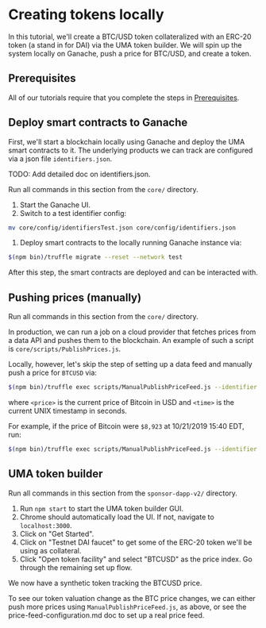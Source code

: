 # Creating tokens locally

In this tutorial, we'll create a BTC/USD token collateralized with an ERC-20 token (a stand in for DAI) via the
UMA token builder. We will spin up the system locally on Ganache, push a price for BTC/USD, and create a token.

## Prerequisites

All of our tutorials require that you complete the steps in [Prerequisites](./prerequisites.md).

## Deploy smart contracts to Ganache

First, we'll start a blockchain locally using Ganache and deploy the UMA smart contracts to it. The underlying products
we can track are configured via a json file `identifiers.json`.

TODO: Add detailed doc on identifiers.json.

Run all commands in this section from the `core/` directory.

1. Start the Ganache UI.
1. Switch to a test identifier config:
```bash
mv core/config/identifiersTest.json core/config/identifiers.json
```
1. Deploy smart contracts to the locally running Ganache instance via:
```bash
$(npm bin)/truffle migrate --reset --network test
```

After this step, the smart contracts are deployed and can be interacted with.

## Pushing prices (manually)

Run all commands in this section from the `core/` directory.

In production, we can run a job on a cloud provider that fetches prices from a data API and pushes them to the
blockchain. An example of such a script is `core/scripts/PublishPrices.js`.

Locally, however, let's skip the step of setting up a data feed and manually push a price for `BTCUSD` via:

```bash
$(npm bin)/truffle exec scripts/ManualPublishPriceFeed.js --identifier BTCUSD --price <price> --time <time>
```

where `<price>` is the current price of Bitcoin in USD and `<time>` is the current UNIX timestamp in seconds.

For example, if the price of Bitcoin were `$8,923` at 10/21/2019 15:40 EDT, run:
```bash
$(npm bin)/truffle exec scripts/ManualPublishPriceFeed.js --identifier BTCUSD --price 8293 --time 1571686800
```

## UMA token builder

Run all commands in this section from the `sponsor-dapp-v2/` directory.

1. Run `npm start` to start the UMA token builder GUI.
1. Chrome should automatically load the UI. If not, navigate to `localhost:3000`.
1. Click on "Get Started".
1. Click on "Testnet DAI faucet" to get some of the ERC-20 token we'll be using as collateral.
1. Click "Open token facility" and select "BTCUSD" as the price index. Go through the remaining set up flow.

We now have a synthetic token tracking the BTCUSD price.

To see our token valuation change as the BTC price changes, we can either push more prices using
`ManualPublishPriceFeed.js`, as above, or see the price-feed-configuration.md doc to set up a real price feed.
